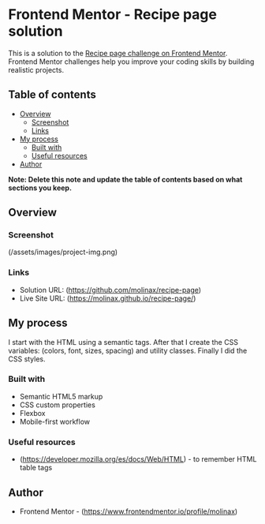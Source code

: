 # Frontend Mentor - Recipe page solution

This is a solution to the [Recipe page challenge on Frontend Mentor](https://www.frontendmentor.io/challenges/recipe-page-KiTsR8QQKm). Frontend Mentor challenges help you improve your coding skills by building realistic projects. 

## Table of contents

- [Overview](#overview)
  - [Screenshot](#screenshot)
  - [Links](#links)
- [My process](#my-process)
  - [Built with](#built-with)
  - [Useful resources](#useful-resources)
- [Author](#author)

**Note: Delete this note and update the table of contents based on what sections you keep.**

## Overview

### Screenshot

(/assets/images/project-img.png)


### Links

- Solution URL: (https://github.com/molinax/recipe-page)
- Live Site URL: (https://molinax.github.io/recipe-page/)

## My process

I start with the HTML using a semantic tags. After that I create the CSS variables: (colors, font, sizes, spacing) and utility classes. Finally I did the CSS styles.

### Built with

- Semantic HTML5 markup
- CSS custom properties
- Flexbox
- Mobile-first workflow

### Useful resources

- (https://developer.mozilla.org/es/docs/Web/HTML) - to remember HTML table tags

## Author

- Frontend Mentor - (https://www.frontendmentor.io/profile/molinax)

